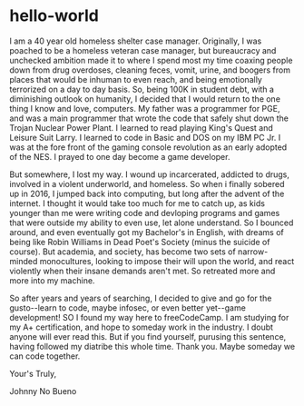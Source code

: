 # hello-world

I am a 40 year old homeless shelter case manager. Originally, I was poached to be a homeless veteran case manager, but bureaucracy and unchecked ambition made it to where I spend most my time coaxing people down from drug overdoses, cleaning feces, vomit, urine, and boogers from places that would be inhuman to even reach, and being emotionally terrorized on a day to day basis. So, being 100K in student debt, with a diminishing outlook on humanity, I decided that I would return to the one thing I know and love, computers. My father was a programmer for PGE, and was a main programmer that wrote the code that safely shut down the Trojan Nuclear Power Plant. I learned to read playing King's Quest and Leisure Suit Larry. I learned to code in Basic and DOS on my IBM PC Jr. I was at the fore front of the gaming console revolution as an early adopted of the NES. I prayed to one day become a game developer.

But somewhere, I lost my way. I wound up incarcerated, addicted to drugs, involved in a violent underworld, and homeless. So when i finally sobered up in 2016, I jumped back into computing, but long after the advent of the internet. I thought it would take too much for me to catch up, as kids younger than me were writing code and devloping programs and games that were outside my ability to even use, let alone understand. So I bounced around, and even eventually got my Bachelor's in English, with dreams of being like Robin Williams in Dead Poet's Society (minus the suicide of course). But academia, and society, has become two sets of narrow-minded monocultures, looking to impose their will upon the world, and react violently when their insane demands aren't met. So retreated more and more into my machine.

So after years and years of searching, I decided to give and go for the gusto--learn to code, maybe infosec, or even better yet--game development! SO I found my way here to freeCodeCamp. I am studying for my A+ certification, and hope to someday work in the industry. I doubt anyone will ever read this. But if you find yourself, purusing this sentence, having followed my diatribe this whole time. Thank you. Maybe someday we can code together.

Your's Truly,

Johnny No Bueno
